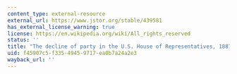 ```yaml
---
content_type: external-resource
external_url: https://www.jstor.org/stable/439581
has_external_license_warning: true
license: https://en.wikipedia.org/wiki/All_rights_reserved
status: ''
title: "The decline of party in the U.S. House of Representatives, 1887\u20131968"
uid: f45907c5-f335-4945-9717-ea0b7a24a2e3
wayback_url: ''
---
```

